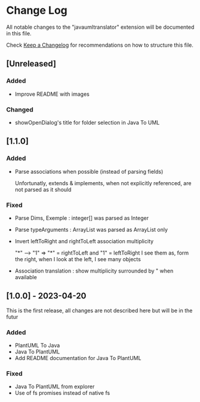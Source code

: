 # Change Log

All notable changes to the "javaumltranslator" extension will be documented in this file.

Check [Keep a Changelog](http://keepachangelog.com/) for recommendations on how to structure this file.

## [Unreleased]

### Added

-   Improve README with images

### Changed

-   showOpenDialog's title for folder selection in Java To UML

## [1.1.0]

### Added

-   Parse associations when possible (instead of parsing fields)

    Unfortunatly, extends & implements, when not explicitly referenced, are not parsed as it should

### Fixed

-   Parse Dims, Exemple : integer[] was parsed as Integer
-   Parse typeArguments : ArrayList<string> was parsed as ArrayList only
-   Invert leftToRight and rightToLeft association multiplicity

    "\*" --> "1" => "\*" = rightToLeft and "1" = leftToRight
    I see them as, form the right, when I look at the left, I see many objects

-   Association translation : show multiplicity surrounded by " when available

## [1.0.0] - 2023-04-20

This is the first release, all changes are not described here but will be in the futur

### Added

-   PlantUML To Java
-   Java To PlantUML
-   Add README documentation for Java To PlantUML

### Fixed

-   Java To PlantUML from explorer
-   Use of fs promises instead of native fs
